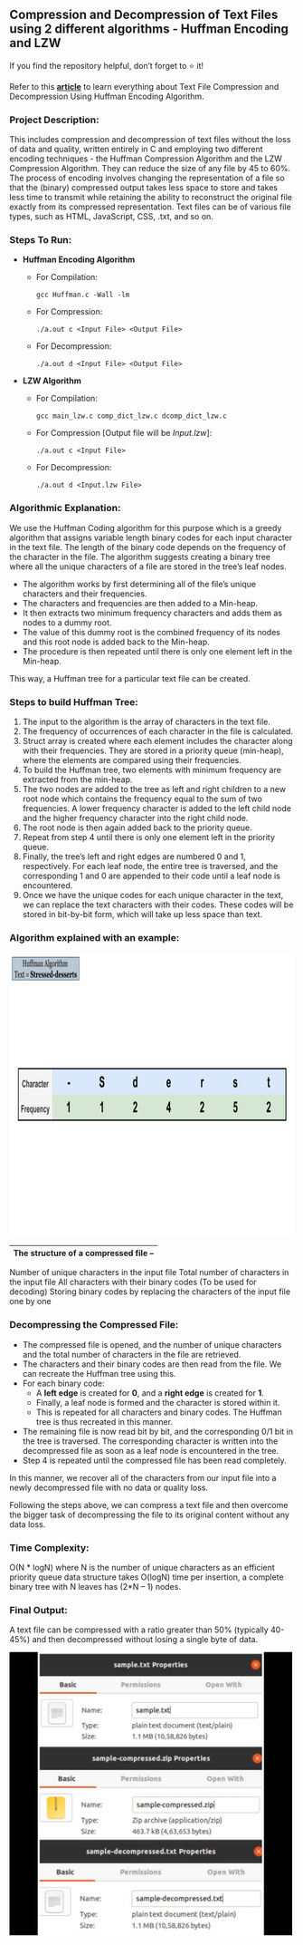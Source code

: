## Compression and Decompression of Text Files using 2 different algorithms - Huffman Encoding and LZW

If you find the repository helpful, don’t forget to ⭐ it!

Refer to this [**article**](https://www.geeksforgeeks.org/text-file-compression-and-decompression-using-huffman-coding/) to learn everything about Text File Compression and Decompression Using Huffman Encoding Algorithm.

### Project Description:

This includes compression and decompression of text files without the loss of data and quality, written entirely in C and employing two different encoding techniques - the Huffman Compression Algorithm and the LZW Compression Algorithm. They can reduce the size of any file by 45 to 60%. The process of encoding involves changing the representation of a file so that the (binary) compressed output takes less space to store and takes less time to transmit while retaining the ability to reconstruct the original file exactly from its compressed representation. Text files can be of various file types, such as HTML, JavaScript, CSS, .txt, and so on.

### Steps To Run:
- **Huffman Encoding Algorithm**
    - For Compilation:
        ```
	    gcc Huffman.c -Wall -lm		
        ```
    - For Compression:
        ```
	    ./a.out c <Input File> <Output File> 
        ```
    - For Decompression:
        ```
	    ./a.out d <Input File> <Output File>
        ```

- **LZW Algorithm**
    - For Compilation:
        ```
	    gcc main_lzw.c comp_dict_lzw.c dcomp_dict_lzw.c 		
        ```
    - For Compression [Output file will be _Input.lzw_]:
        ```
	    ./a.out c <Input File> 
        ```
    - For Decompression:
        ```
	    ./a.out d <Input.lzw File>
        ```

### Algorithmic Explanation:

We use the Huffman Coding algorithm for this purpose which is a greedy algorithm that assigns variable length binary codes for each input character in the text file. The length of the binary code depends on the frequency of the character in the file. The algorithm suggests creating a binary tree where all the unique characters of a file are stored in the tree’s leaf nodes.

-   The algorithm works by first determining all of the file’s unique characters and their frequencies.
-   The characters and frequencies are then added to a Min-heap.
-   It then extracts two minimum frequency characters and adds them as nodes to a dummy root.
-   The value of this dummy root is the combined frequency of its nodes and this root node is added back to the Min-heap.
-   The procedure is then repeated until there is only one element left in the Min-heap.

This way, a Huffman tree for a particular text file can be created.

### Steps to build Huffman Tree:

1.  The input to the algorithm is the array of characters in the text file.
2.  The frequency of occurrences of each character in the file is calculated.
3.  Struct array is created where each element includes the character along with their frequencies. They are stored in a priority queue (min-heap), where the elements are compared using their frequencies.
4.  To build the Huffman tree, two elements with minimum frequency are extracted from the min-heap.
5.  The two nodes are added to the tree as left and right children to a new root node which contains the frequency equal to the sum of two frequencies. A lower frequency character is added to the left child node and the higher frequency character into the right child node.
6.  The root node is then again added back to the priority queue.
7.  Repeat from step 4 until there is only one element left in the priority queue.
8.  Finally, the tree’s left and right edges are numbered 0 and 1, respectively. For each leaf node, the entire tree is traversed, and the corresponding 1 and 0 are appended to their code until a leaf node is encountered.
9.  Once we have the unique codes for each unique character in the text, we can replace the text characters with their codes. These codes will be stored in bit-by-bit form, which will take up less space than text.

### Algorithm explained with an example:
<img src="HuffmanAlgorithmGif.gif" width="780" height="500" />

|**The structure of a compressed file –**| 
|:--------------:|
Number of unique characters in the input file
Total number of characters in the input file
All characters with their binary codes (To be used for decoding)
Storing binary codes by replacing the characters of the input file one by one

### Decompressing the Compressed File:

-  The compressed file is opened, and the number of unique characters and the total number of characters in the file are retrieved.
-  The characters and their binary codes are then read from the file. We can recreate the Huffman tree using this.
-  For each binary code:
    -   A  **left edge**  is created for  **0**, and a  **right edge**  is created for  **1**.
    -   Finally, a leaf node is formed and the character is stored within it.
    -   This is repeated for all characters and binary codes. The Huffman tree is thus recreated in this manner.
-  The remaining file is now read bit by bit, and the corresponding 0/1 bit in the tree is traversed. The corresponding character is written into the decompressed file as soon as a leaf node is encountered in the tree.
-  Step 4 is repeated until the compressed file has been read completely.

In this manner, we recover all of the characters from our input file into a newly decompressed file with no data or quality loss.

Following the steps above, we can compress a text file and then overcome the bigger task of decompressing the file to its original content without any data loss.

### Time Complexity:  

O(N * logN) where N is the number of unique characters as an efficient priority queue data structure takes O(logN) time per insertion, a complete binary tree with N leaves has (2*N – 1) nodes.

### Final Output: 

A text file can be compressed with a ratio greater than 50% (typically 40-45%) and then decompressed without losing a single byte of data.

<img src="FinalOutput.jpg" width="500" height="500" />
